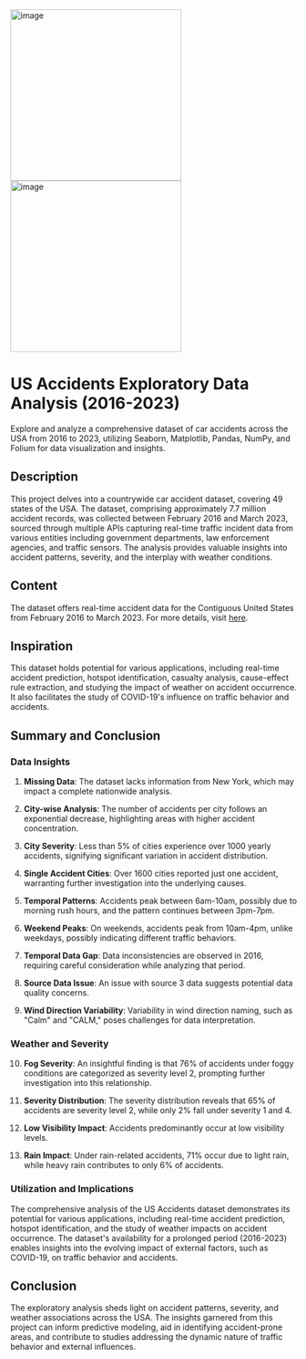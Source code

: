 <img width="300" alt="image" src="https://github.com/shankhwarsumit/US_Accidents/assets/88932858/ab9a5030-56c2-419f-9eb4-c66ce9be0109">
<img width="300" alt="image" src="https://github.com/shankhwarsumit/US_Accidents/assets/88932858/dfa6848d-0ebe-4f81-8418-1f0bf85421c9">

# US Accidents Exploratory Data Analysis (2016-2023)

Explore and analyze a comprehensive dataset of car accidents across the USA from 2016 to 2023, utilizing Seaborn, Matplotlib, Pandas, NumPy, and Folium for data visualization and insights.

## Description

This project delves into a countrywide car accident dataset, covering 49 states of the USA. The dataset, comprising approximately 7.7 million accident records, was collected between February 2016 and March 2023, sourced through multiple APIs capturing real-time traffic incident data from various entities including government departments, law enforcement agencies, and traffic sensors. The analysis provides valuable insights into accident patterns, severity, and the interplay with weather conditions.

## Content

The dataset offers real-time accident data for the Contiguous United States from February 2016 to March 2023. For more details, visit [here](https://www.kaggle.com/sobhanmoosavi/us-accidents).

## Inspiration

This dataset holds potential for various applications, including real-time accident prediction, hotspot identification, casualty analysis, cause-effect rule extraction, and studying the impact of weather on accident occurrence. It also facilitates the study of COVID-19's influence on traffic behavior and accidents.

## Summary and Conclusion

### Data Insights

1. **Missing Data**: The dataset lacks information from New York, which may impact a complete nationwide analysis.

2. **City-wise Analysis**: The number of accidents per city follows an exponential decrease, highlighting areas with higher accident concentration.

3. **City Severity**: Less than 5% of cities experience over 1000 yearly accidents, signifying significant variation in accident distribution.

4. **Single Accident Cities**: Over 1600 cities reported just one accident, warranting further investigation into the underlying causes.

5. **Temporal Patterns**: Accidents peak between 6am-10am, possibly due to morning rush hours, and the pattern continues between 3pm-7pm.

6. **Weekend Peaks**: On weekends, accidents peak from 10am-4pm, unlike weekdays, possibly indicating different traffic behaviors.

7. **Temporal Data Gap**: Data inconsistencies are observed in 2016, requiring careful consideration while analyzing that period.

8. **Source Data Issue**: An issue with source 3 data suggests potential data quality concerns.

9. **Wind Direction Variability**: Variability in wind direction naming, such as "Calm" and "CALM," poses challenges for data interpretation.

### Weather and Severity

10. **Fog Severity**: An insightful finding is that 76% of accidents under foggy conditions are categorized as severity level 2, prompting further investigation into this relationship.

11. **Severity Distribution**: The severity distribution reveals that 65% of accidents are severity level 2, while only 2% fall under severity 1 and 4.

12. **Low Visibility Impact**: Accidents predominantly occur at low visibility levels.

13. **Rain Impact**: Under rain-related accidents, 71% occur due to light rain, while heavy rain contributes to only 6% of accidents.

### Utilization and Implications

The comprehensive analysis of the US Accidents dataset demonstrates its potential for various applications, including real-time accident prediction, hotspot identification, and the study of weather impacts on accident occurrence. The dataset's availability for a prolonged period (2016-2023) enables insights into the evolving impact of external factors, such as COVID-19, on traffic behavior and accidents.

## Conclusion

The exploratory analysis sheds light on accident patterns, severity, and weather associations across the USA. The insights garnered from this project can inform predictive modeling, aid in identifying accident-prone areas, and contribute to studies addressing the dynamic nature of traffic behavior and external influences.
